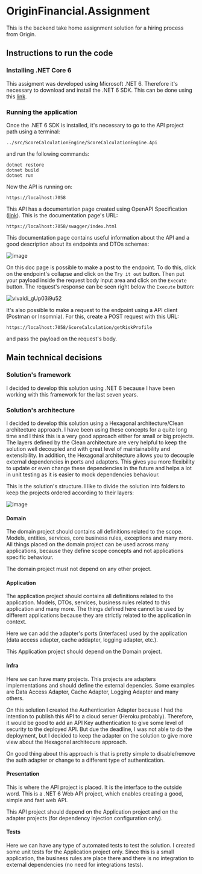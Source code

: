 # OriginFinancial.Assignment
This is the backend take home assignment solution for a hiring process from Origin.

## Instructions to run the code
### Installing .NET Core 6
This assigment was developed using Microsoft .NET 6. Therefore it's necessary to download and install the .NET 6 SDK. This can be done using this [link](https://dotnet.microsoft.com/en-us/download/dotnet/6.0).

### Running the application
Once the .NET 6 SDK is installed, it's necessary to go to the API project path using a terminal: 

    ../src/ScoreCalculationEngine/ScoreCalculationEngine.Api

and run the following commands:

    dotnet restore
    dotnet build
    dotnet run
    
 Now the API is running on:
 
    https://localhost:7058
    
This API has a documentation page created using OpenAPI Specification ([link](https://swagger.io/specification/)). This is the documentation page's URL:

    https://localhost:7058/swagger/index.html
    
This documentation page contains useful information about the API and a good description about its endpoints and DTOs schemas: 

![image](https://user-images.githubusercontent.com/31359544/152155167-a5946ad2-5227-45a1-80c9-5cc2336dac8f.png)

On this doc page is possible to make a post to the endpoint. To do this, click on the endpoint's collapse and click on the ``` Try it out ``` button. Then put your payload inside the request body input area and click on the ``` Execute ``` button. The request's response can be seen right below the ``` Execute ``` button:

![vivaldi_gUp03i9u52](https://user-images.githubusercontent.com/31359544/152157469-f1804a32-827d-4646-9f61-57650a86d24e.gif)

It's also possible to make a request to the endpoint using a API client (Postman or Insomnia). For this, create a POST request with this URL:

    https://localhost:7058/ScoreCalculation/getRiskProfile

and pass the payload on the request's body.

## Main technical decisions
### Solution's framework
I decided to develop this solution using .NET 6 because I have been working with this framework for the last seven years.

### Solution's architecture
I decided to develop this solution using a Hexagonal architecture/Clean architecture approach. I have been using these concepts for a quite long time and I think this is a very good approach either for small or big projects. The layers defined by the Clean architecture are very helpful to keep the solution well decoupled and with great level of maintainability and extensibility. In addition, the Hexagonal architecture allows you to decouple external dependencies in ports and adapters. This gives you more flexibility to update or even change these dependencies in the future and helps a lot in unit testing as it is easier to mock dependencies behaviour.

This is the solution's structure. I like to divide the solution into folders to keep the projects ordered according to their layers:

![image](https://user-images.githubusercontent.com/31359544/152162386-b8e90d99-ed0a-4e24-96b5-a2e4af767d85.png)

#### Domain
The domain project should contains all definitions related to the scope. Models, entities, services, core business rules, exceptions and many more. All things placed on the domain project can be used across many applications, because they define scope concepts and not applications specific behaviour. 

The domain project must not depend on any other project.

#### Application
The application project should contains all definitions related to the application. Models, DTOs, services, business rules related to this application and many more. The things defined here cannot be used by different applications because they are strictly related to the application in context.

Here we can add the adapter's ports (interfaces) used by the application (data access adapter, cache addapter, logging adapter, etc.).

This Application project should depend on the Domain project.

#### Infra
Here we can have many projects. This projects are adapters implementations and should define the external depencies. Some examples are Data Access Adapter, Cache Adapter, Logging Adapter and many others. 

On this solution I created the Authentication Adapter because I had the intention to publish this API to a cloud server (Heroku probably). Therefore, it would be good to add an API Key authentication to give some level of security to the deployed API. But due the deadline, I was not able to do the deployment, but I decided to keep the adapter on the solution to give more view about the Hexagonal architecure approach. 

On good thing about this approach is that is pretty simple to disable/remove the auth adapter or change to a different type of authentication.

#### Presentation
This is where the API project is placed. It is the interface to the outside word. This is a .NET 6 Web API project, which enables creating a good, simple and fast web API.

This API project should depend on the Application project and on the adapter projects (for dependency injection configuration only).

#### Tests
Here we can have any type of automated tests to test the solution. I created some unit tests for the Application project only. Since this is a small application, the business rules are place there and there is no integration to external dependencies (no need for integrations tests).



